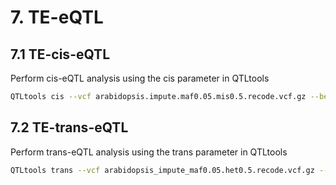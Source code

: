 # 7. TE-eQTL

## 7.1 TE-cis-eQTL

Perform cis-eQTL analysis using the cis parameter in QTLtools

```bash
QTLtools cis --vcf arabidopsis.impute.maf0.05.mis0.5.recode.vcf.gz --bed Bna_TMM.bed.gz --cov PCA_top_10.pca.gz --nominal 1 --window 1000000 --std-err --out 02.nominal/cis.nominal
```

## 7.2 TE-trans-eQTL

Perform trans-eQTL analysis using the trans parameter in QTLtools

```bash
QTLtools trans --vcf arabidopsis_impute_maf0.05.het0.5.recode.vcf.gz --bed Bna_TMM.bed.gz --cov PCA_10.pca.gz --nominal --threshold ${threshold} --window 1000000  --out 02.result/trans.nominal
```
